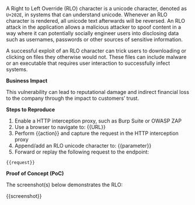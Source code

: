 A Right to Left Override (RLO) character is a unicode character, denoted as `U+202E`, in systems that can understand unicode. Whenever an RLO character is rendered, all unicode text afterwards will be reversed. An RLO attack in the application allows a malicious attacker to spoof content in a way where it can potentially socially engineer users into disclosing data such as usernames, passwords or other sources of sensitive information.

A successful exploit of an RLO character can trick users to downloading or clicking on files they otherwise would not. These files can include malware or an executable that requires user interaction to successfully infect systems.

**Business Impact**

This vulnerability can lead to reputational damage and indirect financial loss to the company through the impact to customers’ trust.

**Steps to Reproduce**

1. Enable a HTTP interception proxy, such as Burp Suite or OWASP ZAP
1. Use a browser to navigate to: {{URL}}
1. Perform {{action}} and capture the request in the HTTP interception proxy
1. Append/add an RLO unicode character to: {{parameter}}
1. Forward or replay the following request to the endpoint:

```HTTP
{{request}}
```

**Proof of Concept (PoC)**

The screenshot(s) below demonstrates the RLO:

{{screenshot}}
